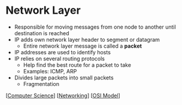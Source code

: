 # Network Layer

- Responsible for moving messages from one node to another until destination is reached
- IP adds own network layer header to segment or datagram
  - Entire network layer message is called a **packet**
- IP addresses are used to identify hosts
- IP relies on several routing protocols
  - Help find the best route for a packet to take
  - Examples: ICMP, ARP
- Divides large packets into small packets
  - Fragmentation

[[Computer Science]] [[Networking]] [[OSI Model]]

[//begin]: # "Autogenerated link references for markdown compatibility"
[Computer Science]: computer-science "Computer Science"
[Networking]: networking "Networking"
[OSI Model]: osi-model "OSI Model"
[//end]: # "Autogenerated link references"
